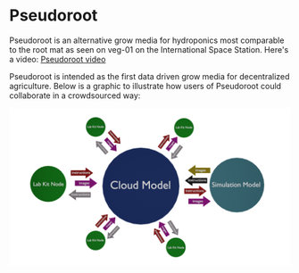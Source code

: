 # Pseudoroot
Pseudoroot is an alternative grow media for hydroponics most comparable to the root mat as seen on veg-01 on the International Space Station. Here's a video: [Pseudoroot video](https://youtu.be/eCXxZpWh2Ig)

Pseudoroot is intended as the first data driven grow media for decentralized agriculture. Below is a graphic to illustrate how users of Pseudoroot could collaborate in a crowdsourced way:

![alt text](https://github.com/kelmensonj/Pseudoroot/blob/main/workflowPseudorootPNG0001.png?raw=true)


